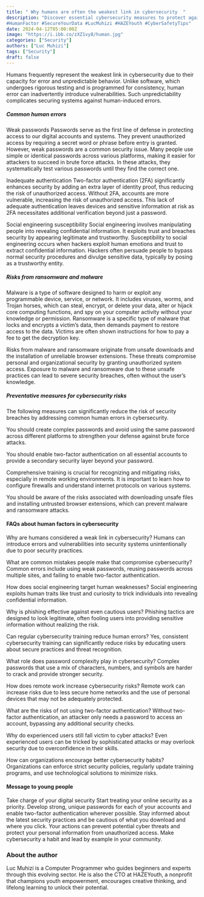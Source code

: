 ```yaml
---
title: " Why humans are often the weakest link in cybersecurity  "
description: "Discover essential cybersecurity measures to protect against common human errors. Learn about strong password practices, two-factor authentication, comprehensive security training, and safe browsing to prevent malware and ransomware risks. #Cybersecurity
#HumanFactor #SecureYourData #LucMuhizi #HAZEYouth #CyberSafetyTips"
date: 2024-04-12T05:00:00Z
image: "https://i.ibb.co/zXZ1vy8/human.jpg"
categories: ["Security"]
authors: ["Luc Muhizi"]
tags: ["Security"]
draft: false
---
```

Humans frequently represent the weakest link in cybersecurity due to their capacity for error and unpredictable behavior. Unlike software, which undergoes rigorous testing and is programmed for consistency, human error can inadvertently introduce vulnerabilities. Such unpredictability complicates securing systems against human-induced errors.

##### Common human errors

Weak passwords 
Passwords serve as the first line of defense in protecting access to our digital accounts and systems. They prevent unauthorized access by requiring a secret word or phrase before entry is granted. However, weak passwords are a common security issue. Many people use simple or identical passwords across various platforms, making it easier for attackers to succeed in brute force attacks. In these attacks, they systematically test various passwords until they find the correct one.

Inadequate authentication 
Two-factor authentication (2FA) significantly enhances security by adding an extra layer of identity proof, thus reducing the risk of unauthorized access. Without 2FA, accounts are more vulnerable, increasing the risk of unauthorized access. This lack of adequate authentication leaves devices and sensitive information at risk as 2FA necessitates additional verification beyond just a password.

Social engineering susceptibility 
Social engineering involves manipulating people into revealing confidential information. It exploits trust and breaches security by appearing legitimate and trustworthy. Susceptibility to social engineering occurs when hackers exploit human emotions and trust to extract confidential information. Hackers often persuade people to bypass normal security procedures and divulge sensitive data, typically by posing as a trustworthy entity.

##### Risks from ransomware and malware 
Malware is a type of software designed to harm or exploit any programmable device, service, or network. It includes viruses, worms, and Trojan horses, which can steal, encrypt, or delete your data, alter or hijack core computing functions, and spy on your computer activity without your knowledge or permission. Ransomware is a specific type of malware that locks and encrypts a victim’s data, then demands payment to restore access to the data. Victims are often shown instructions for how to pay a fee to get the decryption key. 

Risks from malware and ransomware originate from unsafe downloads and the installation of unreliable browser extensions. These threats compromise personal and organizational security by granting unauthorized system access. Exposure to malware and ransomware due to these unsafe practices can lead to severe security breaches, often without the user’s knowledge.

##### Preventative measures for cybersecurity risks
The following measures can significantly reduce the risk of security breaches by addressing common human errors in cybersecurity.

You should create complex passwords and avoid using the same password across different platforms to strengthen your defense against brute force attacks.

You should enable two-factor authentication on all essential accounts to provide a secondary security layer beyond your password.

Comprehensive training is crucial for recognizing and mitigating risks, especially in remote working environments. It is important to learn how to configure firewalls and understand internet protocols on various systems.

You should be aware of the risks associated with downloading unsafe files and installing untrusted browser extensions, which can prevent malware and ransomware attacks.

#### FAQs about human factors in cybersecurity

Why are humans considered a weak link in cybersecurity?
Humans can introduce errors and vulnerabilities into security systems unintentionally due to poor security practices.

What are common mistakes people make that compromise cybersecurity?
Common errors include using weak passwords, reusing passwords across multiple sites, and failing to enable two-factor authentication.

How does social engineering target human weaknesses?
Social engineering exploits human traits like trust and curiosity to trick individuals into revealing confidential information.

Why is phishing effective against even cautious users?
Phishing tactics are designed to look legitimate, often fooling users into providing sensitive information without realizing the risk.

Can regular cybersecurity training reduce human errors?
Yes, consistent cybersecurity training can significantly reduce risks by educating users about secure practices and threat recognition.

What role does password complexity play in cybersecurity?
Complex passwords that use a mix of characters, numbers, and symbols are harder to crack and provide stronger security.

How does remote work increase cybersecurity risks?
Remote work can increase risks due to less secure home networks and the use of personal devices that may not be adequately protected.

What are the risks of not using two-factor authentication?
Without two-factor authentication, an attacker only needs a password to access an account, bypassing any additional security checks.

Why do experienced users still fall victim to cyber attacks?
Even experienced users can be tricked by sophisticated attacks or may overlook security due to overconfidence in their skills.

How can organizations encourage better cybersecurity habits?
Organizations can enforce strict security policies, regularly update training programs, and use technological solutions to minimize risks.

#### Message to young people
Take charge of your digital security
Start treating your online security as a priority. Develop strong, unique passwords for each of your accounts and enable two-factor authentication wherever possible. Stay informed about the latest security practices and be cautious of what you download and where you click. Your actions can prevent potential cyber threats and protect your personal information from unauthorized access. Make cybersecurity a habit and lead by example in your community.

### About the author
Luc Muhizi is a Computer Programmer who guides beginners and experts through this evolving sector. He is also the CTO at HAZEYouth, a nonprofit that champions youth empowerment, encourages creative thinking, and lifelong learning to unlock their potential.
